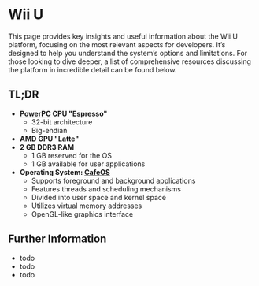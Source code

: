# Wii U

This page provides key insights and useful information about the Wii U platform, focusing on the most relevant aspects for developers. It’s designed to help you understand the system’s options and limitations. For those looking to dive deeper, a list of comprehensive resources discussing the platform in incredible detail can be found below.

## TL;DR

- **[PowerPC](https://de.wikipedia.org/wiki/PowerPC) CPU "Espresso"**
    - 32-bit architecture
    - Big-endian
- **AMD GPU "Latte"**
- **2 GB DDR3 RAM**
    - 1 GB reserved for the OS
    - 1 GB available for user applications
- **Operating System: [CafeOS](./software.md#cafeos)**
    - Supports foreground and background applications
    - Features threads and scheduling mechanisms
    - Divided into user space and kernel space
    - Utilizes virtual memory addresses
    - OpenGL-like graphics interface

## Further Information

- todo
- todo
- todo
